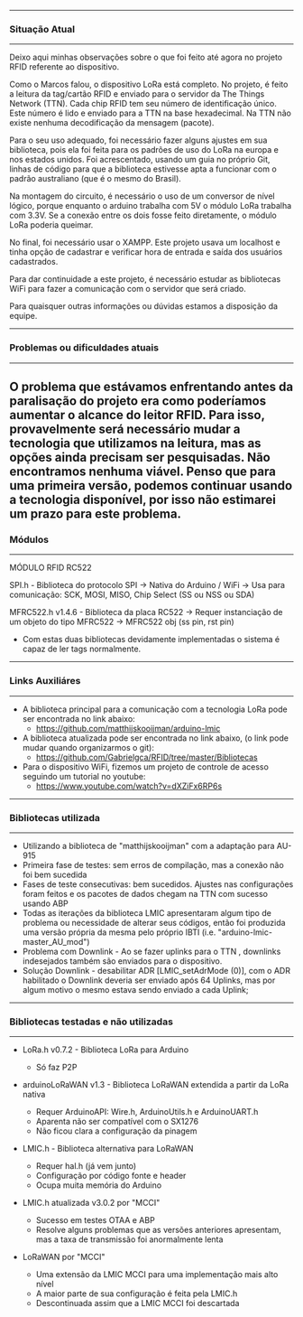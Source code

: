 ---------------------------------
### Situação Atual 
---------------------------------
Deixo aqui minhas observações sobre o que foi feito até agora no projeto RFID referente ao dispositivo.

Como o Marcos falou, o dispositivo LoRa está completo. No projeto, é feito a leitura da tag/cartão RFID e enviado para o servidor da The Things Network (TTN). Cada chip RFID tem seu número de identificação único. Este número é lido e enviado para a TTN na base hexadecimal. Na TTN não existe nenhuma decodificação da mensagem (pacote).


Para o seu uso adequado, foi necessário fazer alguns ajustes em sua biblioteca, pois ela foi feita para os padrões de uso do LoRa na europa e nos estados unidos. Foi acrescentado, usando um guia no próprio Git, linhas de código para que a biblioteca estivesse apta a funcionar com o padrão australiano (que é o mesmo do Brasil).


Na montagem do circuito, é necessário o uso de um conversor de nível lógico, porque enquanto o arduino trabalha com 5V o módulo LoRa trabalha com 3.3V. Se a conexão entre os dois fosse feito diretamente, o módulo LoRa poderia queimar.

No final, foi necessário usar o XAMPP. Este projeto usava um localhost e tinha opção de cadastrar e verificar hora de entrada e saída dos usuários cadastrados.

Para dar continuidade a este projeto, é necessário estudar as bibliotecas WiFi para fazer a comunicação com o servidor que será criado.

Para quaisquer outras informações ou dúvidas estamos a disposição da equipe.

---------------------------------
### Problemas ou dificuldades atuais
---------------------------------
O problema que estávamos enfrentando antes da paralisação do projeto era como poderíamos aumentar o alcance do leitor RFID. Para isso, provavelmente será necessário mudar a tecnologia que utilizamos na leitura, mas as opções ainda precisam ser pesquisadas. Não encontramos nenhuma viável. Penso que para uma primeira versão, podemos continuar usando a tecnologia disponível, por isso não estimarei um prazo para este problema.
---------------------------------
### Módulos
---------------------------------
MÓDULO RFID RC522

SPI.h - Biblioteca do protocolo SPI
-> Nativa do Arduino / WiFi
-> Usa para comunicação: SCK, MOSI, MISO, Chip Select (SS ou NSS ou SDA)

MFRC522.h v1.4.6 - Biblioteca da placa RC522
-> Requer instanciação de um objeto do tipo MFRC522
-> MFRC522 obj (ss pin, rst pin)

* Com estas duas bibliotecas devidamente implementadas o sistema é capaz de ler tags normalmente.
---------------------------------
### Links Auxiliáres
---------------------------------
* A biblioteca principal para a comunicação com a tecnologia LoRa pode ser encontrada no link abaixo:
  * https://github.com/matthijskooijman/arduino-lmic
* A biblioteca atualizada pode ser encontrada no link abaixo, (o link pode mudar quando organizarmos o git):
  * https://github.com/Gabrielgca/RFID/tree/master/Bibliotecas
* Para o dispositivo WiFi, fizemos um projeto de controle de acesso seguindo um tutorial no youtube:
  * https://www.youtube.com/watch?v=dXZiFx6RP6s
---------------------------------
### Bibliotecas utilizada
---------------------------------
* Utilizando a biblioteca de "matthijskooijman" com a adaptação para AU-915
* Primeira fase de testes: sem erros de compilação, mas a conexão não foi bem sucedida
* Fases de teste consecutivas: bem sucedidos. Ajustes nas configurações foram feitos e os pacotes de dados chegam na TTN com sucesso usando ABP
* Todas as iterações da biblioteca LMIC apresentaram algum tipo de problema ou necessidade de alterar seus códigos, então foi produzida uma versão própria da mesma pelo próprio IBTI (i.e. "arduino-lmic-master_AU_mod")
* Problema com Downlink - Ao se fazer uplinks para o TTN , downlinks indesejados também são enviados para o dispositivo.
* Solução Downlink - desabilitar ADR [LMIC_setAdrMode (0)], com o ADR habilitado o Downlink deveria ser enviado após 64 Uplinks, mas por algum motivo o mesmo estava sendo enviado a cada Uplink;
---------------------------------
### Bibliotecas testadas e não utilizadas
---------------------------------
* LoRa.h v0.7.2 - Biblioteca LoRa para Arduino
  * Só faz P2P

* arduinoLoRaWAN v1.3 - Biblioteca LoRaWAN extendida a partir da LoRa nativa
  * Requer ArduinoAPI: Wire.h, ArduinoUtils.h e ArduinoUART.h
  * Aparenta não ser compatível com o SX1276
  * Não ficou clara a configuração da pinagem

* LMIC.h - Biblioteca alternativa para LoRaWAN
  * Requer hal.h (já vem junto)
  * Configuração por código fonte e header
  * Ocupa muita memória do Arduino

* LMIC.h atualizada v3.0.2 por "MCCI"
  * Sucesso em testes OTAA e ABP
  * Resolve alguns problemas que as versões anteriores apresentam, mas a taxa de transmissão foi anormalmente lenta

* LoRaWAN por "MCCI"
  * Uma extensão da LMIC MCCI para uma implementação mais alto nível
  * A maior parte de sua configuração é feita pela LMIC.h
  * Descontinuada assim que a LMIC MCCI foi descartada